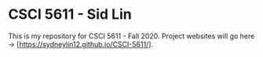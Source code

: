 # CSCI 5611 - Sid Lin
This is my repository for CSCI 5611 - Fall 2020.
Project websites will go here -> [https://sydneylin12.github.io/CSCI-5611/].



